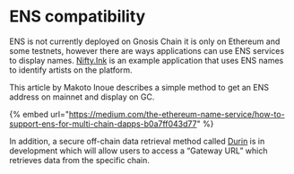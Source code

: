 # ENS compatibility

ENS is not currently deployed on Gnosis Chain it is only on Ethereum and some testnets, however there are ways applications can use ENS services to display names. [Nifty.Ink](../../about-gc/project-spotlights/nifty.ink.md) is an example application that uses ENS names to identify artists on the platform.

This article by Makoto Inoue describes a simple method to get an ENS address on mainnet and display on GC.

{% embed url="https://medium.com/the-ethereum-name-service/how-to-support-ens-for-multi-chain-dapps-b0a7ff043d77" %}

In addition, a secure off-chain data retrieval method called [Durin](https://github.com/Arachnid/EIPs/blob/durin/EIPS/eip-3668.md) is in development which will allow users to access a “Gateway URL” which retrieves data from the specific chain.
